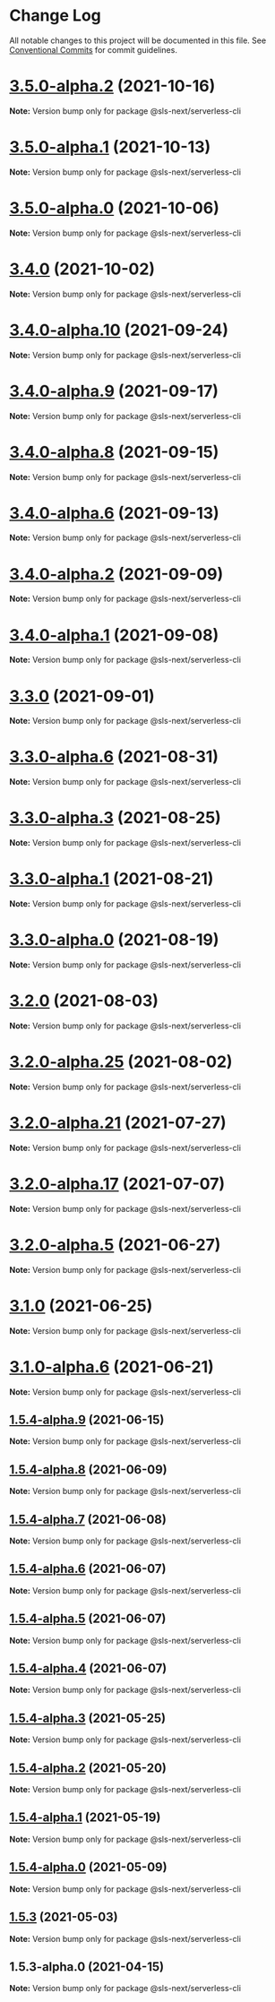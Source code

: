 # Change Log

All notable changes to this project will be documented in this file.
See [Conventional Commits](https://conventionalcommits.org) for commit guidelines.

# [3.5.0-alpha.2](https://github.com/serverless-nextjs/serverless-next.js/compare/v3.5.0-alpha.1...v3.5.0-alpha.2) (2021-10-16)

**Note:** Version bump only for package @sls-next/serverless-cli

# [3.5.0-alpha.1](https://github.com/serverless-nextjs/serverless-next.js/compare/v3.5.0-alpha.0...v3.5.0-alpha.1) (2021-10-13)

**Note:** Version bump only for package @sls-next/serverless-cli

# [3.5.0-alpha.0](https://github.com/serverless-nextjs/serverless-next.js/compare/v3.4.0...v3.5.0-alpha.0) (2021-10-06)

**Note:** Version bump only for package @sls-next/serverless-cli

# [3.4.0](https://github.com/serverless-nextjs/serverless-next.js/compare/v3.4.0-alpha.14...v3.4.0) (2021-10-02)

**Note:** Version bump only for package @sls-next/serverless-cli

# [3.4.0-alpha.10](https://github.com/serverless-nextjs/serverless-next.js/compare/v3.4.0-alpha.9...v3.4.0-alpha.10) (2021-09-24)

**Note:** Version bump only for package @sls-next/serverless-cli

# [3.4.0-alpha.9](https://github.com/serverless-nextjs/serverless-next.js/compare/v3.4.0-alpha.8...v3.4.0-alpha.9) (2021-09-17)

**Note:** Version bump only for package @sls-next/serverless-cli

# [3.4.0-alpha.8](https://github.com/serverless-nextjs/serverless-next.js/compare/v3.4.0-alpha.7...v3.4.0-alpha.8) (2021-09-15)

**Note:** Version bump only for package @sls-next/serverless-cli

# [3.4.0-alpha.6](https://github.com/serverless-nextjs/serverless-next.js/compare/v3.4.0-alpha.5...v3.4.0-alpha.6) (2021-09-13)

**Note:** Version bump only for package @sls-next/serverless-cli

# [3.4.0-alpha.2](https://github.com/serverless-nextjs/serverless-next.js/compare/v3.4.0-alpha.1...v3.4.0-alpha.2) (2021-09-09)

**Note:** Version bump only for package @sls-next/serverless-cli

# [3.4.0-alpha.1](https://github.com/serverless-nextjs/serverless-next.js/compare/v3.4.0-alpha.0...v3.4.0-alpha.1) (2021-09-08)

**Note:** Version bump only for package @sls-next/serverless-cli

# [3.3.0](https://github.com/serverless-nextjs/serverless-next.js/compare/v3.3.0-alpha.6...v3.3.0) (2021-09-01)

**Note:** Version bump only for package @sls-next/serverless-cli

# [3.3.0-alpha.6](https://github.com/serverless-nextjs/serverless-next.js/compare/v3.3.0-alpha.5...v3.3.0-alpha.6) (2021-08-31)

**Note:** Version bump only for package @sls-next/serverless-cli

# [3.3.0-alpha.3](https://github.com/serverless-nextjs/serverless-next.js/compare/v3.3.0-alpha.2...v3.3.0-alpha.3) (2021-08-25)

**Note:** Version bump only for package @sls-next/serverless-cli

# [3.3.0-alpha.1](https://github.com/serverless-nextjs/serverless-next.js/compare/v3.3.0-alpha.0...v3.3.0-alpha.1) (2021-08-21)

**Note:** Version bump only for package @sls-next/serverless-cli

# [3.3.0-alpha.0](https://github.com/serverless-nextjs/serverless-next.js/compare/v3.2.1-alpha.0...v3.3.0-alpha.0) (2021-08-19)

**Note:** Version bump only for package @sls-next/serverless-cli

# [3.2.0](https://github.com/serverless-nextjs/serverless-next.js/compare/v3.2.0-alpha.29...v3.2.0) (2021-08-03)

**Note:** Version bump only for package @sls-next/serverless-cli

# [3.2.0-alpha.25](https://github.com/serverless-nextjs/serverless-next.js/compare/v3.2.0-alpha.24...v3.2.0-alpha.25) (2021-08-02)

**Note:** Version bump only for package @sls-next/serverless-cli

# [3.2.0-alpha.21](https://github.com/serverless-nextjs/serverless-next.js/compare/v3.2.0-alpha.20...v3.2.0-alpha.21) (2021-07-27)

**Note:** Version bump only for package @sls-next/serverless-cli

# [3.2.0-alpha.17](https://github.com/serverless-nextjs/serverless-next.js/compare/v3.2.0-alpha.16...v3.2.0-alpha.17) (2021-07-07)

**Note:** Version bump only for package @sls-next/serverless-cli

# [3.2.0-alpha.5](https://github.com/serverless-nextjs/serverless-next.js/compare/v3.2.0-alpha.4...v3.2.0-alpha.5) (2021-06-27)

**Note:** Version bump only for package @sls-next/serverless-cli

# [3.1.0](https://github.com/serverless-nextjs/serverless-next.js/compare/v3.1.0-alpha.16...v3.1.0) (2021-06-25)

**Note:** Version bump only for package @sls-next/serverless-cli

# [3.1.0-alpha.6](https://github.com/serverless-nextjs/serverless-next.js/compare/v3.1.0-alpha.5...v3.1.0-alpha.6) (2021-06-21)

**Note:** Version bump only for package @sls-next/serverless-cli

## [1.5.4-alpha.9](https://github.com/serverless-nextjs/serverless-next.js/compare/@sls-next/serverless-cli@1.5.4-alpha.8...@sls-next/serverless-cli@1.5.4-alpha.9) (2021-06-15)

**Note:** Version bump only for package @sls-next/serverless-cli

## [1.5.4-alpha.8](https://github.com/serverless-nextjs/serverless-next.js/compare/@sls-next/serverless-cli@1.5.4-alpha.7...@sls-next/serverless-cli@1.5.4-alpha.8) (2021-06-09)

**Note:** Version bump only for package @sls-next/serverless-cli

## [1.5.4-alpha.7](https://github.com/serverless-nextjs/serverless-next.js/compare/@sls-next/serverless-cli@1.5.4-alpha.6...@sls-next/serverless-cli@1.5.4-alpha.7) (2021-06-08)

**Note:** Version bump only for package @sls-next/serverless-cli

## [1.5.4-alpha.6](https://github.com/serverless-nextjs/serverless-next.js/compare/@sls-next/serverless-cli@1.5.4-alpha.5...@sls-next/serverless-cli@1.5.4-alpha.6) (2021-06-07)

**Note:** Version bump only for package @sls-next/serverless-cli

## [1.5.4-alpha.5](https://github.com/serverless-nextjs/serverless-next.js/compare/@sls-next/serverless-cli@1.5.4-alpha.3...@sls-next/serverless-cli@1.5.4-alpha.5) (2021-06-07)

**Note:** Version bump only for package @sls-next/serverless-cli

## [1.5.4-alpha.4](https://github.com/serverless-nextjs/serverless-next.js/compare/@sls-next/serverless-cli@1.5.4-alpha.3...@sls-next/serverless-cli@1.5.4-alpha.4) (2021-06-07)

**Note:** Version bump only for package @sls-next/serverless-cli

## [1.5.4-alpha.3](https://github.com/serverless-nextjs/serverless-next.js/compare/@sls-next/serverless-cli@1.5.4-alpha.2...@sls-next/serverless-cli@1.5.4-alpha.3) (2021-05-25)

**Note:** Version bump only for package @sls-next/serverless-cli

## [1.5.4-alpha.2](https://github.com/serverless-nextjs/serverless-next.js/compare/@sls-next/serverless-cli@1.5.4-alpha.1...@sls-next/serverless-cli@1.5.4-alpha.2) (2021-05-20)

**Note:** Version bump only for package @sls-next/serverless-cli

## [1.5.4-alpha.1](https://github.com/serverless-nextjs/serverless-next.js/compare/@sls-next/serverless-cli@1.5.4-alpha.0...@sls-next/serverless-cli@1.5.4-alpha.1) (2021-05-19)

**Note:** Version bump only for package @sls-next/serverless-cli

## [1.5.4-alpha.0](https://github.com/serverless-nextjs/serverless-next.js/compare/@sls-next/serverless-cli@1.5.3...@sls-next/serverless-cli@1.5.4-alpha.0) (2021-05-09)

**Note:** Version bump only for package @sls-next/serverless-cli

## [1.5.3](https://github.com/serverless-nextjs/serverless-next.js/compare/@sls-next/serverless-cli@1.5.3-alpha.0...@sls-next/serverless-cli@1.5.3) (2021-05-03)

**Note:** Version bump only for package @sls-next/serverless-cli

## 1.5.3-alpha.0 (2021-04-15)

**Note:** Version bump only for package @sls-next/serverless-cli
